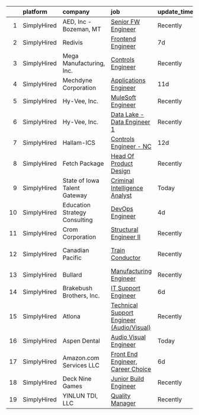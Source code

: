 

|    | platform    | company                       | job                                                                                                                                                   | update_time   | location                  |
|---:|:------------|:------------------------------|:------------------------------------------------------------------------------------------------------------------------------------------------------|:--------------|:--------------------------|
|  1 | SimplyHired | AED, Inc - Bozeman, MT        | [Senior FW Engineer](https://www.simplyhired.com/job/zINmUZXgScoXXgS_gyiF3t60esMGL8VWIM8nJ8Kv2CvxPHXAK-fHew?q=visual+engineer)                        | Recently      | Bozeman, MT               |
|  2 | SimplyHired | Redivis                       | [Frontend Engineer](https://www.simplyhired.com/job/G9A1lvKHNML1Kzix3nNUyLQHiGkjWL2p7Mzr4-AhSm04W3GeFew-Ww?q=visual+engineer)                         | 7d            | Remote                    |
|  3 | SimplyHired | Mega Manufacturing, Inc.      | [Controls Engineer](https://www.simplyhired.com/job/A-PuLvSL_MSX4LQRH98oIWQQrXj2TQ7eGS_jFvpYgV-Fy8o4GRfiNw?q=visual+engineer)                         | Recently      | Rockford, IL              |
|  4 | SimplyHired | Mechdyne Corporation          | [Applications Engineer](https://www.simplyhired.com/job/cCO_vBMfRE9UAjGANV_ZPLO37r2kGhrio9wOeF4dCs0QwnRGXz5a4g?q=visual+engineer)                     | 11d           | Marshalltown, IA          |
|  5 | SimplyHired | Hy-Vee, Inc.                  | [MuleSoft Engineer](https://www.simplyhired.com/job/YIL-P4w3wmjahY54EzkqsJWzXugYhyL9nP7jQNILRRSrAH2s7xvuoA?q=visual+engineer)                         | Recently      | West Des Moines, IA       |
|  6 | SimplyHired | Hy-Vee, Inc.                  | [Data Lake - Data Engineer 1](https://www.simplyhired.com/job/eLYb-MugpbDExyx-rWEnZ5colMKMMF5ksDd0Z3qORlGj4x_yYz8mxw?q=visual+engineer)               | Recently      | West Des Moines, IA       |
|  7 | SimplyHired | Hallam-ICS                    | [Controls Engineer - NC](https://www.simplyhired.com/job/DOGd1C5hBebf7bjHF04ZQmod2c1lYghbzwR0BEiad8ecdQ1pyL6f4w?q=visual+engineer)                    | 12d           | Apex, NC                  |
|  8 | SimplyHired | Fetch Package                 | [Head Of Product Design](https://www.simplyhired.com/job/k5Iv7kM4rwVEpCz6_Skh4zqN4Nmbeuf-x3qBd77hIMZLA7kW5siskQ?q=visual+engineer)                    | Recently      | Austin, TX                |
|  9 | SimplyHired | State of Iowa Talent Gateway  | [Criminal Intelligence Analyst](https://www.simplyhired.com/job/t4NP8HAYZlQFtcaKplWz32ub4rbFocWmc6JgEwkXoUU1T4A4YpE48g?q=visual+engineer)             | Today         | Des Moines, IA            |
| 10 | SimplyHired | Education Strategy Consulting | [DevOps Engineer](https://www.simplyhired.com/job/8Kf9h_syCWBI7GuL8SgV8Ljc_rC1peJZ6sBmBRP1YQRj3yS_W9YESg?q=visual+engineer)                           | 4d            | Remote                    |
| 11 | SimplyHired | Crom Corporation              | [Structural Engineer II](https://www.simplyhired.com/job/_BvelAkuqzHO1DrJ-URNUdGMF2adOr3MasrKEx9ql3PeqnHINbK_0A?q=visual+engineer)                    | Recently      | Gainesville, FL           |
| 12 | SimplyHired | Canadian Pacific              | [Train Conductor](https://www.simplyhired.com/job/qHPnUTMh_7waL8_HlqjgqoQgRuFmbOs3qj6mB1SSAKMKpjOdvrvRRQ?q=visual+engineer)                           | Recently      | Ottumwa, IA +10 locations |
| 13 | SimplyHired | Bullard                       | [Manufacturing Engineer](https://www.simplyhired.com/job/HA6LOzvvHyqR1qdolmF2J9YLLEYqCrt3305EyFYjD-Y31pLzZfaUaw?q=visual+engineer)                    | Recently      | Lexington, KY             |
| 14 | SimplyHired | Brakebush Brothers, Inc.      | [IT Support Engineer](https://www.simplyhired.com/job/abZ9zYghbBoJk8966Q15pino0GQVpbciwMAGrbU5ejwS747ewkRtVg?q=visual+engineer)                       | 6d            | Madison, WI               |
| 15 | SimplyHired | Atlona                        | [Technical Support Engineer (Audio/Visual)](https://www.simplyhired.com/job/miDzvPgxEBOMJ0zSOzdJQIzWyG7tkR0RZioogvguReoJDvSPW03shg?q=visual+engineer) | Recently      | Remote                    |
| 16 | SimplyHired | Aspen Dental                  | [Audio Visual Engineer](https://www.simplyhired.com/job/51T-g15sddC8nxu37M89I0xCf9kFe-5WTv8pnPtV1ncDfeW8BqCxEA?q=visual+engineer)                     | Today         | United States             |
| 17 | SimplyHired | Amazon.com Services LLC       | [Front End Engineer, Career Choice](https://www.simplyhired.com/job/ZgTioSat1k04Q7ETPdxtoy-EHiKHbtmPBmoynRMyDLWuGEvG0hh0rg?q=visual+engineer)         | 6d            | Remote                    |
| 18 | SimplyHired | Deck Nine Games               | [Junior Build Engineer](https://www.simplyhired.com/job/Ve4aa4TRfEINpfcV6O_28UVITNPJigIiRfAIsG3IUQJquCGnJWv82A?q=visual+engineer)                     | Recently      | Remote                    |
| 19 | SimplyHired | YINLUN TDI, LLC               | [Quality Manager](https://www.simplyhired.com/job/LUwtta6wQ5h9sc7WreBgfyh9gO_DqZZuY_J1Kika5VDBczYuh3ficw?q=visual+engineer)                           | Recently      | Morton, IL                |